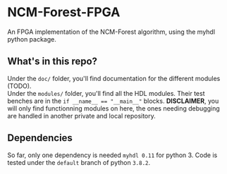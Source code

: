 # NCM-Forest-FPGA
An FPGA implementation of the NCM-Forest algorithm, using the myhdl python package.

## What's in this repo? 
Under the `doc/` folder, you'll find documentation for the different modules (TODO).  
Under the `modules/` folder, you'll find all the HDL modules. Their test benches are in the `if __name__ == "__main__"` blocks.
**DISCLAIMER**, you will only find functionning modules on here, the ones needing debugging are handled in another private and local repository.

## Dependencies
So far, only one dependency is needed `myhdl 0.11` for python 3.
Code is tested under the `default` branch of python `3.8.2`.
